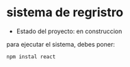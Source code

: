 <h1> sistema de regristro</h1>

- Estado del proyecto: en construccion

para ejecutar el sistema, debes poner:

```npm instal react```
